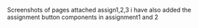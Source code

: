 Screenshots of pages attached assign1,2,3
i have also added the assignment button components in assignment1 and 2
